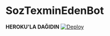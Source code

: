 # SozTexminEdenBot




<b>HEROKU'LA DAĞIDIN</b>
[![Deploy](https://www.herokucdn.com/deploy/button.svg)](https://heroku.com/deploy?template=https://github.com/offlineflood/SozTexminEdenBot.git)
#
